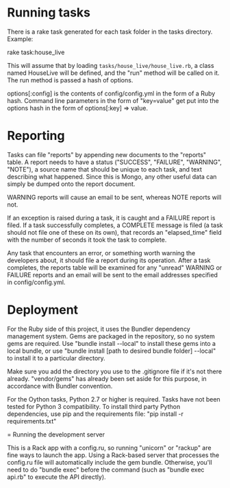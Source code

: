 # Running tasks

There is a rake task generated for each task folder in the tasks directory.  Example:

  rake task:house_live

This will assume that by loading `tasks/house_live/house_live.rb`, a class named HouseLive will be defined, and the "run" method will be called on it.  The run method is passed a hash of options.

options[:config] is the contents of config/config.yml in the form of a Ruby hash. Command line parameters in the form of "key=value" get put into the options hash in the form of options[:key] => value.


# Reporting

Tasks can file "reports" by appending new documents to the "reports" table. A report needs to have a status ("SUCCESS", "FAILURE", "WARNING", "NOTE"), a source name that should be unique to each task, and text describing what happened. Since this is Mongo, any other useful data can simply be dumped onto the report document.

WARNING reports will cause an email to be sent, whereas NOTE reports will not.

If an exception is raised during a task, it is caught and a FAILURE report is filed. If a task successfully completes, a COMPLETE message is filed (a task should not file one of these on its own), that records an "elapsed_time" field with the number of seconds it took the task to complete.

Any task that encounters an error, or something worth warning the developers about, it should file a report during its operation. After a task completes, the reports table will be examined for any "unread" WARNING or FAILURE reports and an email will be sent to the email addresses specified in config/config.yml.


# Deployment

For the Ruby side of this project, it uses the Bundler dependency management system. Gems are packaged in the repository, so no system gems are required. Use "bundle install --local" to install these gems into a local bundle, or use "bundle install [path to desired bundle folder]  --local" to install it to a particular directory. 

Make sure you add the directory you use to the .gitignore file if it's not there already. "vendor/gems" has already been set aside for this purpose, in accordance with Bundler convention.

For the Oython tasks, Python 2.7 or higher is required. Tasks have not been tested for Python 3 compatibility. To install third party Python dependencies, use pip and the requirements file: "pip install -r requirements.txt"


= Running the development server

This is a Rack app with a config.ru, so running "unicorn" or "rackup" are fine ways to launch the app. Using a Rack-based server that processes the config.ru file will automatically include the gem bundle.  Otherwise, you'll need to do "bundle exec" before the command (such as "bundle exec api.rb" to execute the API directly).